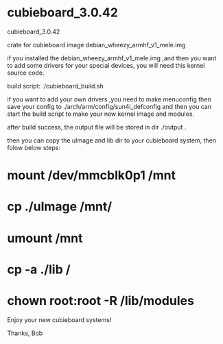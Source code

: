 cubieboard_3.0.42
=================

cubieboard_3.0.42


crate for cubieboard image debian_wheezy_armhf_v1_mele.img 

if you installed the debian_wheezy_armhf_v1_mele.img ,and then you want to add some drivers for your special 
devices, you will need this kernel source code.

build script:
./cubieboard_build.sh


if you want to add your own drivers ,you need to make menuconfig then save your config to 
./arch/arm/config/sun4i_defconfig 
and then you can start the build script to make your new kernel image and modules.

after build success, the output file will be stored in dir ./output .

then you can copy the uImage and lib dir to your cubieboard system,
then folow below steps:


# mount /dev/mmcblk0p1 /mnt
# cp ./uImage /mnt/
# umount /mnt
# cp -a ./lib /
# chown root:root -R /lib/modules


Enjoy your new cubieboard systems!

Thanks,
Bob
